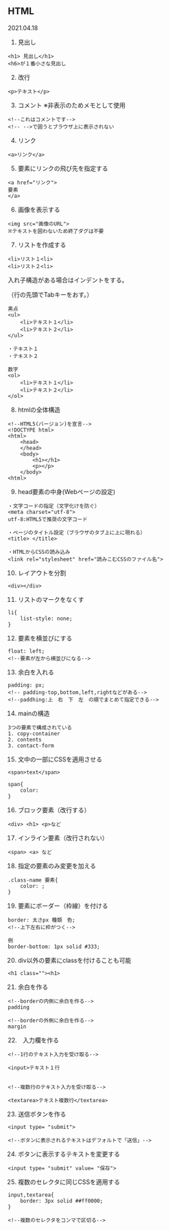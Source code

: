 ## HTML
2021.04.18

1. 見出し
```
<h1> 見出し</h1>
<h6>が１番小さな見出し
```
2. 改行
```
<p>テキスト</p>
```
3. コメント  ※非表示のためメモとして使用
```
<!--これはコメントです-->
<!-- -->で囲うとブラウザ上に表示されない
```
4. リンク
```
<a>リンク</a>
```
5. 要素にリンクの飛び先を指定する
```
<a href="リンク">
要素
</a>
```
6. 画像を表示する
```
<img src="画像のURL">
※テキストを囲わないため終了ダグは不要
```
7. リストを作成する
```
<li>リスト１<li>
<li>リスト２<li>
```

入れ子構造がある場合はインデントをする。

（行の先頭でTabキーをおす。）
```
黒点
<ul>
    <li>テキスト１</li>
    <li>テキスト２</li>
</ul>

・テキスト１
・テキスト２
```
```
数字
<ol>
    <li>テキスト１</li>
    <li>テキスト２</li>
</ol>
```
8. htmlの全体構造
```
<!--HTML5(バージョン)を宣言-->
<!DOCTYPE html>
<html>
    <head>
    </head>
    <body>
        <h1></h1>
        <p></p>
    </body>
<html>
```

9. head要素の中身(Webページの設定)
```
・文字コードの指定（文字化けを防ぐ）
<meta charset="utf-8">
utf-8:HTML5で推奨の文字コード

・ページのタイトル設定（ブラウザのタブ上に上に現れる）
<title> </title>

・HTMLからCSSの読み込み
<link rel="stylesheet" href="読みこむCSSのファイル名">

```
10. レイアウトを分割
```
<div></div>
```
11. リストのマークをなくす
```
li{
    list-style: none;
}
```
12. 要素を横並びにする
```
float: left;
<!--要素が左から横並びになる-->
```
13. 余白を入れる
```
padding: px;
<!-- padding-top,bottom,left,rightなどがある-->
<!--paddhing:上　右　下　左　の順でまとめて指定できる-->
```
14. mainの構造
```
3つの要素で構成されている
1. copy-container
2. contents
3. contact-form
```
15. 文中の一部にCSSを適用させる
```
<span>text</span>

span{
    color:
}
```
16. ブロック要素（改行する）
```
<div> <h1> <p>など
```
17. インライン要素（改行されない）
```
<span> <a> など
```
18. 指定の要素のみ変更を加える
```
.class-name 要素{
    color: ;
}
```
19. 要素にボーダー（枠線）を付ける
```
border: 太さpx 種類　色;
<!--上下左右に枠がつく-->
```
```
例
border-bottom: 1px solid #333;
```
20. div以外の要素にclassを付けることも可能
```
<h1 class=""><h1>
```
21. 余白を作る
```
<!--borderの内側に余白を作る-->
padding

<!--borderの外側に余白を作る-->
margin
```
22.　入力欄を作る
```
<!--1行のテキスト入力を受け取る-->

<input>テキスト１行


<!--複数行のテキスト入力を受け取る-->

<textarea>テキスト複数行</textarea>
```
23. 送信ボタンを作る
```
<input type= "submit">

<!--ボタンに表示されるテキストはデフォルトで「送信」-->
```
24. ボタンに表示するテキストを変更する
```
<input type= "submit" value= "保存">
```
25. 複数のセレクタに同じCSSを適用する
```
input,textarea{
    border: 3px solid ##ff0000;
}

<!--複数のセレクタをコンマで区切る-->
```

